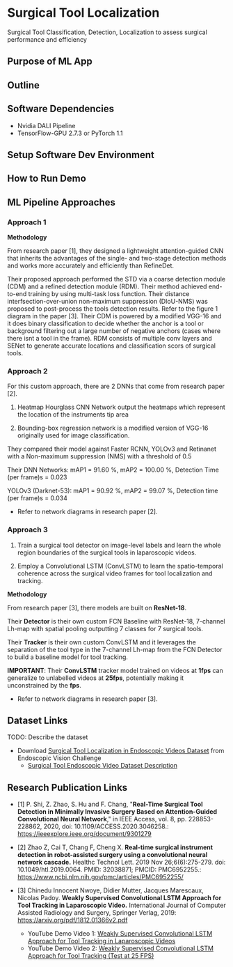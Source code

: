# Surgical Tool Localization

Surgical Tool Classification, Detection, Localization to assess surgical performance and efficiency

## Purpose of ML App

## Outline

## Software Dependencies

- Nvidia DALI Pipeline
- TensorFlow-GPU 2.7.3 or PyTorch 1.1

## Setup Software Dev Environment

## How to Run Demo

## ML Pipeline Approaches

### Approach 1

**Methodology**

From research paper [1], they designed a lightweight attention-guided CNN that inherits the advantages of the single- and two-stage detection methods and works more accurately and efficiently than RefineDet.

Their proposed approach performed the STD via a coarse detection module (CDM) and a refined detection module (RDM). Their method achieved end-to-end training by using multi-task loss function. Their distance interfsection-over-union non-maximum suppression (DIoU-NMS) was proposed to post-process the tools detection results. Refer to the figure 1 diagram in the paper [3]. Their CDM is powered by a modified VGG-16 and it does binary classification to decide whether the anchor is a tool or background filtering out a large number of negative anchors (cases where there isnt a tool in the frame). RDM consists of multiple conv layers and SENet to generate accurate locations and classification scors of surgical tools.

### Approach 2

For this custom approach, there are 2 DNNs that come from research paper [2].

1. Heatmap Hourglass CNN Network output the heatmaps which represent the location of the instruments tip area

2. Bounding-box regression network is a modified version of VGG-16 originally used for image classification.

They compared their model against Faster RCNN, YOLOv3 and Retinanet with a Non-maximum suppression (NMS) with a threshold of 0.5

Their DNN Networks: mAP1 = 91.60 %, mAP2 = 100.00 %, Detection Time (per frame)s = 0.023

YOLOv3 (Darknet-53): mAP1 = 90.92 %, mAP2 = 99.07 %, Detection time (per frame)s = 0.034

- Refer to network diagrams in research paper [2].

### Approach 3

1. Train a surgical tool detector on image-level labels and learn the whole region boundaries of the surgical tools in laparoscopic videos.

2. Employ a Convolutional LSTM (ConvLSTM) to learn the spatio-temporal coherence across the surgical video frames for tool localization and tracking.

**Methodology**

From research paper [3], there models are built on **ResNet-18**.

Their **Detector** is their own custom FCN Baseline with ResNet-18, 7-channel Lh-map with spatial pooling outputting 7 classes for 7 surgical tools.

Their **Tracker** is their own custom ConvLSTM and it leverages the separation of the tool type in the 7-channel Lh-map from the FCN Detector to build a baseline model for tool tracking.

**IMPORTANT**: Their **ConvLSTM** tracker model trained on videos at **1fps** can generalize to unlabelled videos at **25fps**, potentially making it unconstrained by the **fps**.

- Refer to network diagrams in research paper [3].

## Dataset Links

TODO: Describe the dataset

- Download [Surgical Tool Localization in Endoscopic Videos Dataset](https://surgtoolloc.grand-challenge.org/data-download/) from Endoscopic Vision Challenge
    - [Surgical Tool Endoscopic Video Dataset Description](https://surgtoolloc.grand-challenge.org/data/)

## Research Publication Links

- [1] P. Shi, Z. Zhao, S. Hu and F. Chang, "**Real-Time Surgical Tool Detection in Minimally Invasive Surgery Based on Attention-Guided Convolutional Neural Network**," in IEEE Access, vol. 8, pp. 228853-228862, 2020, doi: 10.1109/ACCESS.2020.3046258.: https://ieeexplore.ieee.org/document/9301279

- [2] Zhao Z, Cai T, Chang F, Cheng X. **Real-time surgical instrument detection in robot-assisted surgery using a convolutional neural network cascade.** Healthc Technol Lett. 2019 Nov 26;6(6):275-279. doi: 10.1049/htl.2019.0064. PMID: 32038871; PMCID: PMC6952255.: https://www.ncbi.nlm.nih.gov/pmc/articles/PMC6952255/

- [3] Chinedu Innocent Nwoye, Didier Mutter, Jacques Marescaux, Nicolas Padoy. **Weakly Supervised Convolutional LSTM Approach for Tool Tracking in Laparoscopic Video.** International Journal of Computer Assisted Radiology and Surgery, Springer Verlag, 2019: https://arxiv.org/pdf/1812.01366v2.pdf
    - YouTube Demo Video 1: [Weakly Supervised Convolutional LSTM Approach for Tool Tracking in Laparoscopic Videos](https://www.youtube.com/watch?v=vnMwlS5tvHE)
    - YouTube Demo Video 2: [Weakly Supervised Convolutional LSTM Approach for Tool Tracking (Test at 25 FPS)](https://www.youtube.com/watch?v=SNhd1yzOe50)
